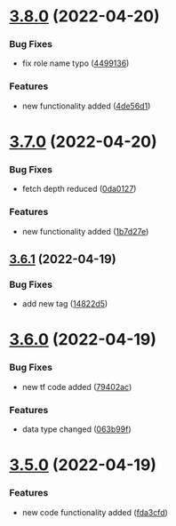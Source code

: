 # [3.8.0](https://github.com/drey0143143/test-change-log/compare/v3.7.0...v3.8.0) (2022-04-20)


### Bug Fixes

* fix role name typo ([4499136](https://github.com/drey0143143/test-change-log/commit/449913649307333aad518342e71601525f3f77c1))


### Features

* new functionality added ([4de56d1](https://github.com/drey0143143/test-change-log/commit/4de56d1d757107f8e8fcfe5164d43af7b69be7a7))



# [3.7.0](https://github.com/drey0143143/test-change-log/compare/v3.6.1...v3.7.0) (2022-04-20)


### Bug Fixes

* fetch depth reduced ([0da0127](https://github.com/drey0143143/test-change-log/commit/0da0127f4cbe645d547ef76f1e9ad01ba159c4e6))


### Features

* new functionality added ([1b7d27e](https://github.com/drey0143143/test-change-log/commit/1b7d27e828459803d6cbf5b21416374d98eabe10))



## [3.6.1](https://github.com/drey0143143/test-change-log/compare/v3.6.0...v3.6.1) (2022-04-19)


### Bug Fixes

* add new tag ([14822d5](https://github.com/drey0143143/test-change-log/commit/14822d58f5276b526cc1635e06dcd15f40314b04))



# [3.6.0](https://github.com/drey0143143/test-change-log/compare/v3.5.0...v3.6.0) (2022-04-19)


### Bug Fixes

* new tf code added ([79402ac](https://github.com/drey0143143/test-change-log/commit/79402ac7795b457cd9869f24ccda95db7e1f9b7c))


### Features

* data type changed ([063b99f](https://github.com/drey0143143/test-change-log/commit/063b99f8274a79e2de48d91db48a08abd72cddb8))



# [3.5.0](https://github.com/drey0143143/test-change-log/compare/v3.4.0...v3.5.0) (2022-04-19)


### Features

* new code functionality added ([fda3cfd](https://github.com/drey0143143/test-change-log/commit/fda3cfdd0c0c2452c839c303a4e58bd8e097307d))



